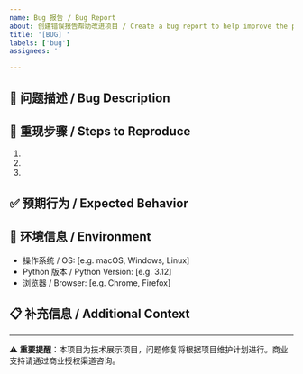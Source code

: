 ```yaml
---
name: Bug 报告 / Bug Report
about: 创建错误报告帮助改进项目 / Create a bug report to help improve the project
title: '[BUG] '
labels: ['bug']
assignees: ''

---
```


## 🐛 问题描述 / Bug Description
<!-- 清晰简洁地描述问题 / A clear and concise description of the bug -->

## 🔄 重现步骤 / Steps to Reproduce
1. 
2. 
3. 

## ✅ 预期行为 / Expected Behavior
<!-- 描述您期望发生的行为 / A clear description of what you expected to happen -->

## 📱 环境信息 / Environment
- 操作系统 / OS: [e.g. macOS, Windows, Linux]
- Python 版本 / Python Version: [e.g. 3.12]
- 浏览器 / Browser: [e.g. Chrome, Firefox]

## 📋 补充信息 / Additional Context
<!-- 添加任何其他相关信息 / Add any other context about the problem -->

---
⚠️ **重要提醒**：本项目为技术展示项目，问题修复将根据项目维护计划进行。商业支持请通过商业授权渠道咨询。
